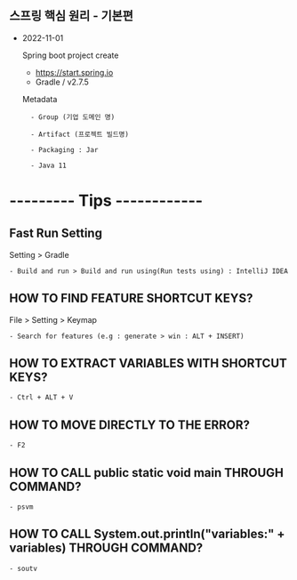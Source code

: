 ## 스프링 핵심 원리 - 기본편

* 2022-11-01

    Spring boot project create 
    - https://start.spring.io
    - Gradle / v2.7.5

    Metadata
	
        - Group (기업 도메인 명)
		
        - Artifact (프로젝트 빌드명)
		
		- Packaging : Jar

        - Java 11 

# --------- Tips ------------
## Fast Run Setting
Setting > Gradle

    - Build and run > Build and run using(Run tests using) : IntelliJ IDEA 

## HOW TO FIND FEATURE SHORTCUT KEYS?
File > Setting > Keymap

    - Search for features (e.g : generate > win : ALT + INSERT) 


## HOW TO EXTRACT VARIABLES WITH SHORTCUT KEYS?
    - Ctrl + ALT + V 

## HOW TO MOVE DIRECTLY TO THE ERROR? 
    - F2

## HOW TO CALL public static void main THROUGH COMMAND?
    - psvm

## HOW TO CALL System.out.println("variables:" + variables) THROUGH COMMAND?
    - soutv
 
